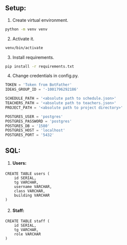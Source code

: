 ## Setup:
1. Create virtual environment.
```bash
python -m venv venv
```
2. Activate it.
```bash
venv/bin/activate
```
3. Install requirements.
```bash
pip install -r requirements.txt
```
4. Change credentials in config.py.
```python
TOKEN = 'Token from BotFather'
IDEAS_GROUP_ID = '-1001796292186'

SCHEDULE_PATH = '<absolute path to schedule.json>'
TEACHERS_PATH = '<absolute path to teachers.json>'
PROJECT_PATH = '<absolute path to project directory>'

POSTGRES_USER = 'postgres'
POSTGRES_PASSWORD = 'postgres'
POSTGRES_DB = '1580'
POSTGRES_HOST = 'localhost'
POSTGRES_PORT = '5432'
```

## SQL:
1. #### Users:
```postgresql
CREATE TABLE users (
    id SERIAL,
    tg VARCHAR,
    username VARCHAR,
    class VARCHAR,
    building VARCHAR
)
```
2. #### Staff:
```postgresql
CREATE TABLE staff (
    id SERIAL,
    tg VARCHAR,
    role VARCHAR
)
```

